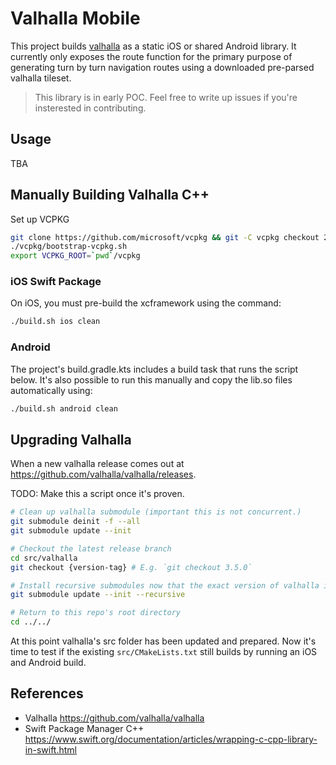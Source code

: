 # Valhalla Mobile

This project builds [valhalla](https://github.com/valhalla/valhalla) as a static iOS or shared Android library. It currently only exposes the route function for the primary purpose of generating turn by turn navigation routes using a downloaded pre-parsed valhalla tileset.

> This library is in early POC. Feel free to write up issues if you're insterested in contributing.

## Usage

TBA

## Manually Building Valhalla C++

Set up VCPKG

```sh
git clone https://github.com/microsoft/vcpkg && git -C vcpkg checkout 2024.09.23
./vcpkg/bootstrap-vcpkg.sh
export VCPKG_ROOT=`pwd`/vcpkg
```

### iOS Swift Package

On iOS, you must pre-build the xcframework using the command:

```sh
./build.sh ios clean
```

### Android

The project's build.gradle.kts includes a build task that runs the script below.
It's also possible to run this manually and copy the lib.so files automatically using:

```sh
./build.sh android clean
```

## Upgrading Valhalla

When a new valhalla release comes out at <https://github.com/valhalla/valhalla/releases>.

TODO: Make this a script once it's proven.

```sh
# Clean up valhalla submodule (important this is not concurrent.)
git submodule deinit -f --all
git submodule update --init

# Checkout the latest release branch
cd src/valhalla
git checkout {version-tag} # E.g. `git checkout 3.5.0`

# Install recursive submodules now that the exact version of valhalla is selected.
git submodule update --init --recursive

# Return to this repo's root directory
cd ../../
```

At this point valhalla's src folder has been updated and prepared. Now it's time to test if the existing `src/CMakeLists.txt` still builds by running
an iOS and Android build.

## References

- Valhalla <https://github.com/valhalla/valhalla>
- Swift Package Manager C++ <https://www.swift.org/documentation/articles/wrapping-c-cpp-library-in-swift.html>
